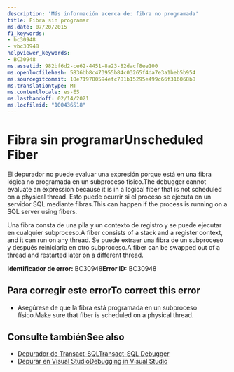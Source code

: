 ```yaml
---
description: 'Más información acerca de: fibra no programada'
title: Fibra sin programar
ms.date: 07/20/2015
f1_keywords:
- bc30948
- vbc30948
helpviewer_keywords:
- BC30948
ms.assetid: 982bf6d2-ce62-4451-8a23-82dacf8ee100
ms.openlocfilehash: 5836bb8c473955b84c03265f4da7e3a1beb5b954
ms.sourcegitcommit: 10e719780594efc781b15295e499c66f316068b8
ms.translationtype: MT
ms.contentlocale: es-ES
ms.lasthandoff: 02/14/2021
ms.locfileid: "100436518"
---
```

# <a name="unscheduled-fiber"></a><span data-ttu-id="12295-103">Fibra sin programar</span><span class="sxs-lookup"><span data-stu-id="12295-103">Unscheduled Fiber</span></span>

<span data-ttu-id="12295-104">El depurador no puede evaluar una expresión porque está en una fibra lógica no programada en un subproceso físico.</span><span class="sxs-lookup"><span data-stu-id="12295-104">The debugger cannot evaluate an expression because it is in a logical fiber that is not scheduled on a physical thread.</span></span> <span data-ttu-id="12295-105">Esto puede ocurrir si el proceso se ejecuta en un servidor SQL mediante fibras.</span><span class="sxs-lookup"><span data-stu-id="12295-105">This can happen if the process is running on a SQL server using fibers.</span></span>  
  
 <span data-ttu-id="12295-106">Una fibra consta de una pila y un contexto de registro y se puede ejecutar en cualquier subproceso.</span><span class="sxs-lookup"><span data-stu-id="12295-106">A fiber consists of a stack and a register context, and it can run on any thread.</span></span> <span data-ttu-id="12295-107">Se puede extraer una fibra de un subproceso y después reiniciarla en otro subproceso.</span><span class="sxs-lookup"><span data-stu-id="12295-107">A fiber can be swapped out of a thread and restarted later on a different thread.</span></span>  
  
 <span data-ttu-id="12295-108">**Identificador de error:** BC30948</span><span class="sxs-lookup"><span data-stu-id="12295-108">**Error ID:** BC30948</span></span>  
  
## <a name="to-correct-this-error"></a><span data-ttu-id="12295-109">Para corregir este error</span><span class="sxs-lookup"><span data-stu-id="12295-109">To correct this error</span></span>  
  
- <span data-ttu-id="12295-110">Asegúrese de que la fibra está programada en un subproceso físico.</span><span class="sxs-lookup"><span data-stu-id="12295-110">Make sure that fiber is scheduled on a physical thread.</span></span>  
  
## <a name="see-also"></a><span data-ttu-id="12295-111">Consulte también</span><span class="sxs-lookup"><span data-stu-id="12295-111">See also</span></span>

- [<span data-ttu-id="12295-112">Depurador de Transact-SQL</span><span class="sxs-lookup"><span data-stu-id="12295-112">Transact-SQL Debugger</span></span>](/sql/ssms/scripting/transact-sql-debugger)
- [<span data-ttu-id="12295-113">Depurar en Visual Studio</span><span class="sxs-lookup"><span data-stu-id="12295-113">Debugging in Visual Studio</span></span>](/visualstudio/debugger/debugger-feature-tour)
